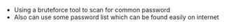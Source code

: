 - Using a bruteforce tool to scan for common password
- Also can use some password list which can be found easily on internet
